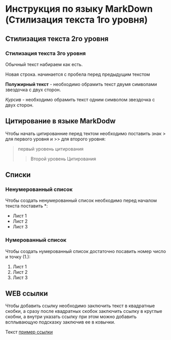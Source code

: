 # Инструкция по языку MarkDown (Стилизация текста 1го уровня)

## Стилизация текста 2го уровня

### Стилизация текста 3го уровня

Обычный текст набираем как есть.

Новая строка. начинается с пробела перед предыдущим текстом

**Полужирный текст** - необходимо обрамить текст двумя символами звездочка с двух сторон.

*Курсив* - необходимо обрамить текст одним символом звездочка с двух сторон.

## Цитирование в языке MarkDodw
Чтобы начать цитированние перед тектом необходимо поставить знак > для первого уровня и >> для второго уровня:
> первый уровень цитирования
>> Второй уровень Цитирования
## Списки
### Ненумерованный список
Чтобы создать ненумерованный список необходимо перед началом текста поставить *:
* Лист 1
* Лист 2
* Лист 3
### Нумерованный список
Чтобы создать нумерованный список достаточно посавить номер число и точку (1.):
1. Лист 1
2. Лист 2
2. Лист 3

## WEB ссылки
Чтобы добавить ссылку необходимо заключить текст в квадратные скобки, а сразу после квадратных скобок заключить ссылку в круглые скобни, а внутри указать ссылку при этом можно добавить всплывающую подсказку заключив ее в ковычки.

Текст [пример ссылки](http.example.com "Всплывающая подсказка")